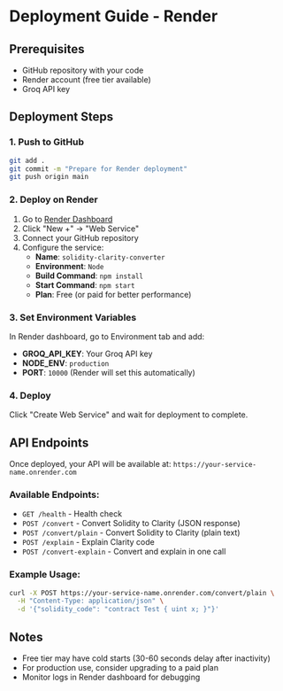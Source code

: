 # Deployment Guide - Render

## Prerequisites

- GitHub repository with your code
- Render account (free tier available)
- Groq API key

## Deployment Steps

### 1. Push to GitHub

```bash
git add .
git commit -m "Prepare for Render deployment"
git push origin main
```

### 2. Deploy on Render

1. Go to [Render Dashboard](https://dashboard.render.com/)
2. Click "New +" → "Web Service"
3. Connect your GitHub repository
4. Configure the service:
   - **Name**: `solidity-clarity-converter`
   - **Environment**: `Node`
   - **Build Command**: `npm install`
   - **Start Command**: `npm start`
   - **Plan**: Free (or paid for better performance)

### 3. Set Environment Variables

In Render dashboard, go to Environment tab and add:

- **GROQ_API_KEY**: Your Groq API key
- **NODE_ENV**: `production`
- **PORT**: `10000` (Render will set this automatically)

### 4. Deploy

Click "Create Web Service" and wait for deployment to complete.

## API Endpoints

Once deployed, your API will be available at:
`https://your-service-name.onrender.com`

### Available Endpoints:

- `GET /health` - Health check
- `POST /convert` - Convert Solidity to Clarity (JSON response)
- `POST /convert/plain` - Convert Solidity to Clarity (plain text)
- `POST /explain` - Explain Clarity code
- `POST /convert-explain` - Convert and explain in one call

### Example Usage:

```bash
curl -X POST https://your-service-name.onrender.com/convert/plain \
  -H "Content-Type: application/json" \
  -d '{"solidity_code": "contract Test { uint x; }"}'
```

## Notes

- Free tier may have cold starts (30-60 seconds delay after inactivity)
- For production use, consider upgrading to a paid plan
- Monitor logs in Render dashboard for debugging
